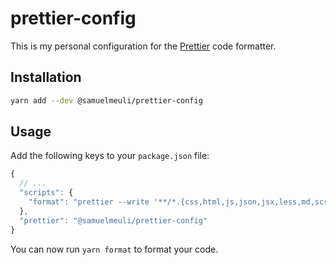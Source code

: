 # prettier-config

This is my personal configuration for the [Prettier](https://prettier.io) code formatter.

## Installation

```sh
yarn add --dev @samuelmeuli/prettier-config
```

## Usage

Add the following keys to your `package.json` file:

```js
{
  // ...
  "scripts": {
    "format": "prettier --write '**/*.{css,html,js,json,jsx,less,md,scss,ts,tsx,vue,yaml,yml}'"
  },
  "prettier": "@samuelmeuli/prettier-config"
}
```

You can now run `yarn format` to format your code.
